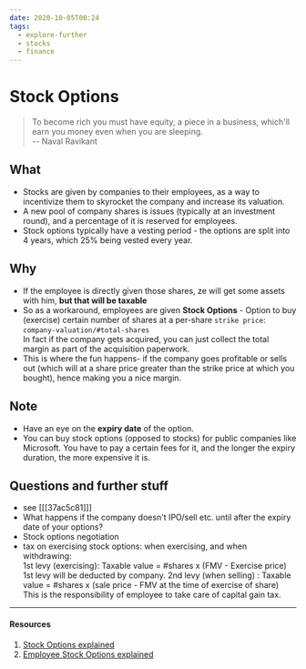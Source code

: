 ```yaml
---
date: 2020-10-05T00:24
tags: 
  - explore-further
  - stocks
  - finance
---
```


# Stock Options 

> To become rich you must have equity, a piece in a business, which'll earn you money even 
> when you are sleeping.  
> -- Naval Ravikant


## What
- Stocks are given by companies to their employees, as a way to incentivize them to skyrocket the company and increase its valuation.
- A new pool of company shares is issues (typically at an investment round), and a percentage of it is reserved for employees.
- Stock options typically have a vesting period - the options are split into 4 years, which 25% being vested every year.

## Why
- If the employee is directly given those shares, ze will get some assets with him, **but that will be taxable**
- So as a workaround, employees are given **Stock Options** - Option to buy (exercise) certain number of shares at a per-share `strike price`: `company-valuation/#total-shares`  
In fact if the company gets acquired, you can just collect the total margin as part of the acquisition paperwork.
- This is where the fun happens- if the company goes profitable or sells out (which will  at a share price greater than the strike price at which you bought), hence making you a nice margin.  

## Note

- Have an eye on the **expiry date** of the option.
- You can buy stock options (opposed to stocks) for public companies like Microsoft. You have to pay a certain fees for it, and the longer the expiry duration, the more expensive it is.


## Questions and further stuff

- see [[[37ac5c81]]]
- What happens if the company doesn't IPO/sell etc. until after the expiry date of your options?
- Stock options negotiation
- tax on exercising stock options: when exercising, and when withdrawing:  
1st levy (exercising): Taxable value = #shares x (FMV - Exercise price)  
1st levy will be deducted by company.
2nd levy (when selling) : Taxable value = #shares x (sale price - FMV at the time of exercise of share)  
This is the responsibility of employee to take care of capital gain tax.

---

#### Resources

1. [Stock Options explained](https://www.youtube.com/watch?v=jjcTcYK3MQI)
2. [Employee Stock Options explained](https://www.youtube.com/watch?v=sakQ5cqbNlE)
